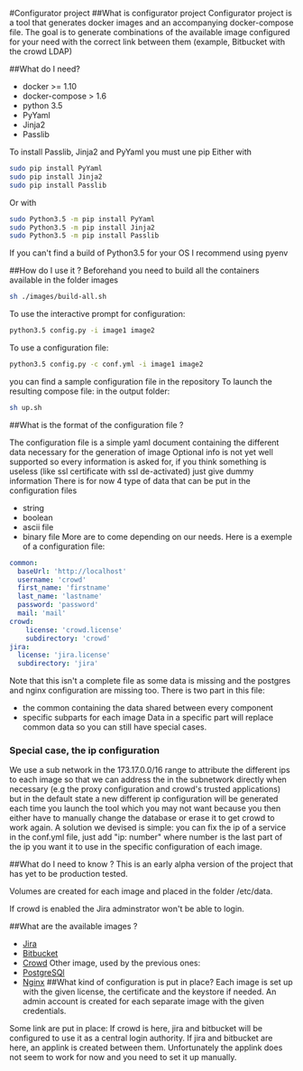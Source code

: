 #Configurator project
##What is configurator project
Configurator project is a tool that generates docker images and an accompanying docker-compose file.
The goal is to generate combinations of the available image configured for your need with the correct link
between them (example, Bitbucket with the crowd LDAP)


##What do I need?
* docker >= 1.10
* docker-compose > 1.6
* python 3.5
* PyYaml
* Jinja2
* Passlib

To install Passlib, Jinja2 and PyYaml you must une pip
Either with
```bash
sudo pip install PyYaml
sudo pip install Jinja2
sudo pip install Passlib
```
Or with
```bash
sudo Python3.5 -m pip install PyYaml
sudo Python3.5 -m pip install Jinja2
sudo Python3.5 -m pip install Passlib
```
If you can't find a build of Python3.5 for your OS I recommend using pyenv

##How do I use it ?
Beforehand you need to build all the containers available in the folder images
```bash
sh ./images/build-all.sh 
```
To use the interactive prompt for configuration:
```bash
python3.5 config.py -i image1 image2
```
To use a configuration file:
```bash
python3.5 config.py -c conf.yml -i image1 image2
```
you can find a sample configuration file in the repository
To launch the resulting compose file:
in the output folder:
```bash
sh up.sh
```

##What is the format of the configuration file ?

The configuration file is a simple yaml document containing the different data necessary for the generation of image
Optional info is not yet well supported so every information is asked for, if you think something is useless (like ssl certificate with ssl de-activated) just give dummy information
There is for now 4 type of data that can be put in the configuration files
 * string
 * boolean
 * ascii file
 * binary file
More are to come depending on our needs.
Here is a exemple of a configuration file:
```yaml
common:
  baseUrl: 'http://localhost'
  username: 'crowd'
  first_name: 'firstname'
  last_name: 'lastname'
  password: 'password'
  mail: 'mail'
crowd:
    license: 'crowd.license'
    subdirectory: 'crowd'
jira:
  license: 'jira.license'
  subdirectory: 'jira'

```
Note that this isn't a complete file as some data is missing and the postgres and nginx configuration are missing too.
There is two part in this file:
* the common containing the data shared between every component
* specific subparts for each image
Data in a specific part will replace common data so you can still have special cases.

### Special case, the ip configuration
We use a sub network in the 173.17.0.0/16 range to attribute the different ips to each image so that we can address the in the subnetwork directly when necessary (e.g the proxy configuration and crowd's trusted applications) but in the default state a new different ip configuration will be generated each time you launch the tool which you may not want because you then either have to manually change the database or erase it to get crowd to work again. A solution we devised is simple: you can fix the ip of a service in 
the conf.yml file, just add "ip: number" where number is the last part of the ip you want it to use in the specific configuration of each image.

##What do I need to know ?
This is an early alpha version of the project that has yet to be production tested.

Volumes are created for each image and placed in the folder /etc/data.

If crowd is enabled the Jira adminstrator won't be able to login.

##What are the available images ?
* [Jira](docs/jira.mq)
* [Bitbucket](docs/bitbucket.md)
* [Crowd](docs/crowd.md)
Other image, used by the previous ones:
* [PostgreSQl](docs/postgre.md)
* [Nginx](docs/nginx.md)
##What kind of configuration is put in place?
Each image is set up with the given license, the certificate and the keystore if needed. An admin account is created for each separate image with the given credentials. 

Some link are put in place:
If crowd is here, jira and bitbucket will be configured to use it as a central login authority. 
If jira and bitbucket are here, an applink is created between them. Unfortunately the applink does not seem to work for now and you need to set it up manually. 